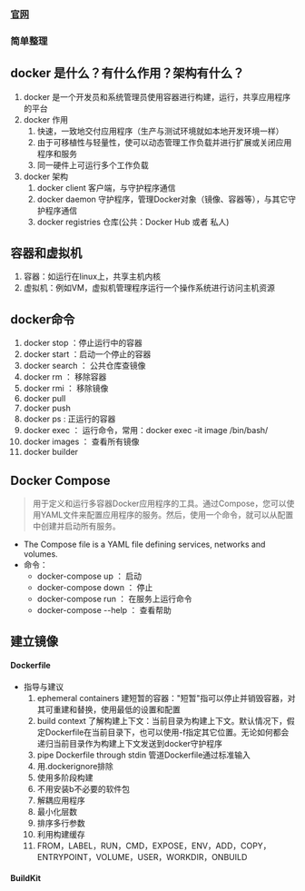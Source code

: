 ### [官网](https://docs.docker.com/)

### 简单整理
## docker 是什么？有什么作用？架构有什么？
1. docker 是一个开发员和系统管理员使用容器进行构建，运行，共享应用程序的平台
2. docker 作用
	1. 快速，一致地交付应用程序（生产与测试环境就如本地开发环境一样）
	2. 由于可移植性与轻量性，使可以动态管理工作负载并进行扩展或关闭应用程序和服务
	3. 同一硬件上可运行多个工作负载
3. docker 架构
	1. docker client 客户端，与守护程序通信
	2. docker daemon 守护程序，管理Docker对象（镜像、容器等），与其它守护程序通信
	3. docker registries 仓库(公共：Docker Hub 或者 私人)
## 容器和虚拟机
1. 容器：如运行在linux上，共享主机内核
2. 虚拟机：例如VM，虚拟机管理程序运行一个操作系统进行访问主机资源
## docker命令
1. docker stop ：停止运行中的容器
2. docker start ：启动一个停止的容器
3. docker search ： 公共仓库查镜像
4. docker rm ： 移除容器
5. docker rmi ： 移除镜像
6. docker pull 
7. docker push 
8. docker ps : 正运行的容器
9. docker exec ： 运行命令，常用：docker exec -it image /bin/bash/
10. docker images ： 查看所有镜像
11. docker builder

## Docker Compose
> 用于定义和运行多容器Docker应用程序的工具。通过Compose，您可以使用YAML文件来配置应用程序的服务。然后，使用一个命令，就可以从配置中创建并启动所有服务。

* The Compose file is a YAML file defining services, networks and volumes.
* 命令： 
	* docker-compose up ： 启动
	* docker-compose down ： 停止
	* docker-compose run ： 在服务上运行命令
	* docker-compose --help ： 查看帮助

## 建立镜像
#### Dockerfile
* 指导与建议  
	1. ephemeral containers 建短暂的容器："短暂"指可以停止并销毁容器，对其可重建和替换，使用最低的设置和配置
	2. build context 了解构建上下文：当前目录为构建上下文。默认情况下，假定Dockerfile在当前目录下，也可以使用-f指定其它位置。无论如何都会递归当前目录作为构建上下文发送到docker守护程序
	3. pipe Dockerfile through stdin 管道Dockerfile通过标准输入
	4. 用.dockerignore排除
	5. 使用多阶段构建
	6. 不用安装b不必要的软件包
	7. 解耦应用程序
	8. 最小化层数
	9. 排序多行参数
	10. 利用构建缓存
	11. FROM，LABEL，RUN，CMD，EXPOSE，ENV，ADD，COPY，ENTRYPOINT，VOLUME，USER，WORKDIR，ONBUILD

#### BuildKit